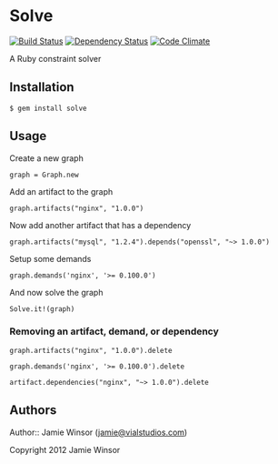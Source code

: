 # Solve
[![Build Status](https://secure.travis-ci.org/reset/solve.png?branch=master)](http://travis-ci.org/reset/solve)
[![Dependency Status](https://gemnasium.com/reset/solve.png?travis)](https://gemnasium.com/reset/solve)
[![Code Climate](https://codeclimate.com/badge.png)](https://codeclimate.com/github/reset/solve)

A Ruby constraint solver

## Installation

    $ gem install solve

## Usage

Create a new graph

    graph = Graph.new

Add an artifact to the graph

    graph.artifacts("nginx", "1.0.0")

Now add another artifact that has a dependency

    graph.artifacts("mysql", "1.2.4").depends("openssl", "~> 1.0.0")

Setup some demands

    graph.demands('nginx', '>= 0.100.0')

And now solve the graph

    Solve.it!(graph)

### Removing an artifact, demand, or dependency

    graph.artifacts("nginx", "1.0.0").delete

    graph.demands('nginx', '>= 0.100.0').delete

    artifact.dependencies("nginx", "~> 1.0.0").delete

## Authors

Author:: Jamie Winsor (<jamie@vialstudios.com>)

Copyright 2012 Jamie Winsor

